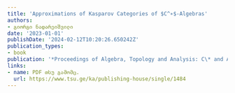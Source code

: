 ```yaml
---
title: 'Approximations of Kasparov Categories of $C^∗$-Algebras'
authors:
- გიორგი ნადარეიშვილი
date: '2023-01-01'
publishDate: '2024-02-12T10:20:26.650242Z'
publication_types:
- book
publication: '*Proceedings of Algebra, Topology and Analysis: C\* and A infinity Algebras 2021*'
links:
- name: PDF თსუ გამომც.
  url: https://www.tsu.ge/ka/publishing-house/single/1484
---
```

